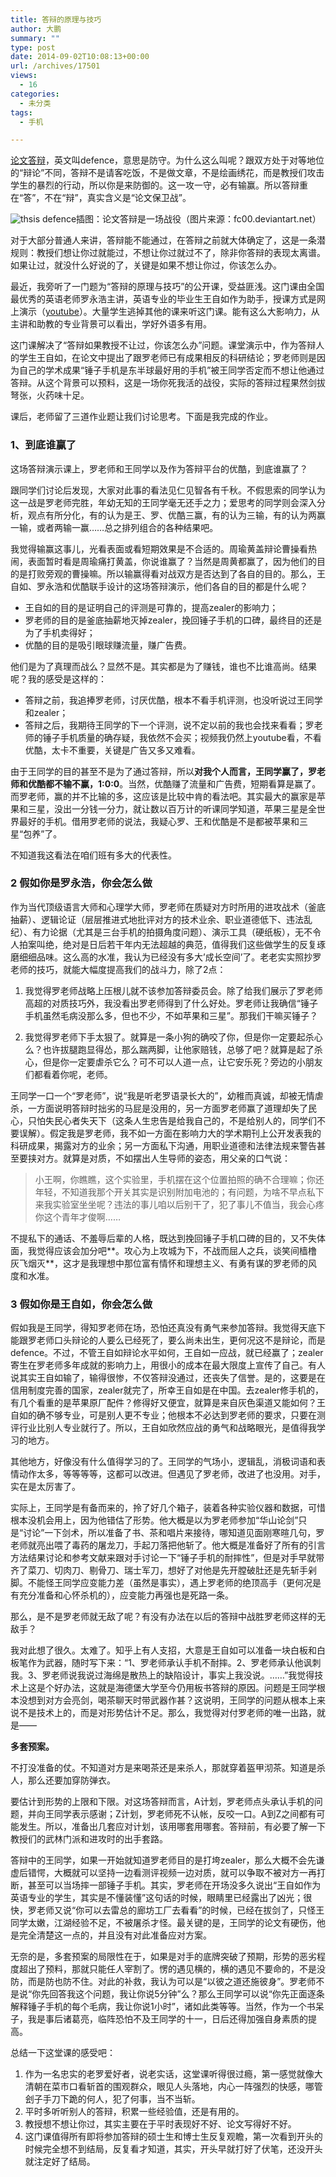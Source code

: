 ```yaml
---
title: 答辩的原理与技巧
author: 大鹏
summary: ""
type: post
date: 2014-09-02T10:08:13+00:00
url: /archives/17501
views:
  - 16
categories:
  - 未分类
tags:
  - 手机

---
```

[论文答辩][1]，英文叫defence，意思是防守。为什么这么叫呢？跟双方处于对等地位的“辩论”不同，答辩不是请客吃饭，不是做文章，不是绘画绣花，而是教授们攻击学生的暴烈的行动，所以你是来防御的。这一攻一守，必有输赢。所以答辩重在“答”，不在“辩”，真实含义是“论文保卫战”。

 ![thsis defence][2]插图：论文答辩是一场战役（图片来源：fc00.deviantart.net）

对于大部分普通人来讲，答辩能不能通过，在答辩之前就大体确定了，这是一条潜规则：教授们想让你过就能过，不想让你过就过不了，除非你答辩的表现太离谱。如果让过，就没什么好说的了，关键是如果不想让你过，你该怎么办。

最近，我旁听了一门题为“答辩的原理与技巧”的公开课，受益匪浅。这门课由全国最优秀的英语老师罗永浩主讲，英语专业的毕业生王自如作为助手，授课方式是网上演示（[youtube][3]）。大量学生逃掉其他的课来听这门课。能有这么大影响力，从主讲和助教的专业背景可以看出，学好外语多有用。

这门课解决了“答辩如果教授不让过，你该怎么办”问题。课堂演示中，作为答辩人的学生王自如，在论文中提出了跟罗老师已有成果相反的科研结论；罗老师则是因为自己的学术成果“锤子手机是东半球最好用的手机”被王同学否定而不想让他通过答辩。从这个背景可以预料，这是一场你死我活的战役，实际的答辩过程果然剑拔弩张，火药味十足。

课后，老师留了三道作业题让我们讨论思考。下面是我完成的作业。

### 1、到底谁赢了

这场答辩演示课上，罗老师和王同学以及作为答辩平台的优酷，到底谁赢了？

跟同学们讨论后发现，大家对此事的看法见仁见智各有千秋。不假思索的同学认为这一战是罗老师完胜，年幼无知的王同学毫无还手之力；爱思考的同学则会深入分析，观点有所分化，有的认为是王、罗、优酷三赢，有的认为三输，有的认为两赢一输，或者两输一赢……总之排列组合的各种结果吧。

我觉得输赢这事儿，光看表面或看短期效果是不合适的。周瑜黄盖辩论曹操看热闹，表面暂时看是周瑜痛打黄盖，你说谁赢了？当然是周黄都赢了，因为他们的目的是打败旁观的曹操嘛。所以输赢得看对战双方是否达到了各自的目的。那么，王自如、罗永浩和优酷联手设计的这场答辩演示，他们各自的目的都是什么呢？

  * 王自如的目的是证明自己的评测是可靠的，提高zealer的影响力；
  * 罗老师的目的是釜底抽薪地灭掉zealer，挽回锤子手机的口碑，最终目的还是为了手机卖得好；
  * 优酷的目的是吸引眼球赚流量，赚广告费。

他们是为了真理而战么？显然不是。其实都是为了赚钱，谁也不比谁高尚。结果呢？我的感受是这样的：

  * 答辩之前，我追捧罗老师，讨厌优酷，根本不看手机评测，也没听说过王同学和zealer；
  * 答辩之后，我期待王同学的下一个评测，说不定以前的我也会找来看看；罗老师的锤子手机质量的确存疑，我依然不会买；视频我仍然上youtube看，不看优酷，太卡不重要，关键是广告又多又难看。

由于王同学的目的甚至不是为了通过答辩，所以**对我个人而言，王同学赢了，罗老师和优酷都不输不赢，1:0:0**。当然，优酷赚了流量和广告费，短期看算是赢了。而罗老师，赢的并不比输的多，这应该是比较中肯的看法吧。其实最大的赢家是苹果和三星，没出一分钱一分力，就让数以百万计的听课同学知道，苹果三星是全世界最好的手机。借用罗老师的说法，我疑心罗、王和优酷是不是都被苹果和三星“包养”了。

不知道我这看法在咱们班有多大的代表性。

### 2 假如你是罗永浩，你会怎么做

作为当代顶级语言大师和心理学大师，罗老师在质疑对方时所用的进攻战术（釜底抽薪）、逻辑论证（层层推进式地批评对方的技术业余、职业道德低下、违法乱纪）、有力论据（尤其是三台手机的拍摄角度问题）、演示工具（硬纸板），无不令人拍案叫绝，绝对是日后若干年内无法超越的典范，值得我们这些做学生的反复琢磨细细品味。这么高的水准，我认为已经没有多大&#8217;成长空间&#8217;了。老老实实照抄罗老师的技巧，就能大幅度提高我们的战斗力，除了2点：

  1. 我觉得罗老师战略上压根儿就不该参加答辩委员会。除了给我们展示了罗老师高超的对质技巧外，我没看出罗老师得到了什么好处。罗老师让我确信“锤子手机虽然毛病没那么多，但也不少，不如苹果和三星”。那我们干嘛买锤子？

  2. 我觉得罗老师下手太狠了。就算是一条小狗的确咬了你，但是你一定要起杀心么？也许拔腿跑显得怂，那么踹两脚，让他家赔钱，总够了吧？就算是起了杀心，但是你一定要虐杀它么？可不可以人道一点，让它安乐死？旁边的小朋友们都看着你呢，老师。

王同学一口一个“罗老师”，说“我是听老罗语录长大的”，幼稚而真诚，却被无情虐杀，一方面说明答辩时拙劣的马屁是没用的，另一方面罗老师赢了道理却失了民心，只怕失民心者失天下（这条人生忠告是给我自己的，不是给别人的，同学们不要误解）。假定我是罗老师，我不如一方面在影响力大的学术期刊上公开发表我的科研成果，揭露对方的业余；另一方面私下沟通，用职业道德和法律法规来警告甚至要挟对方。就算是对质，不如摆出人生导师的姿态，用父亲的口气说：

> 小王啊，你瞧瞧，这个实验里，手机摆在这个位置拍照的确不合理嘛；你还年轻，不知道我那个开关其实是识别附加电池的；有问题，为啥不早点私下来我实验室坐坐呢？违法的事儿咱以后别干了，犯了事儿不值当，我会心疼你这个青年才俊啊……

不提私下的通话、不羞辱后辈的人格，既达到挽回锤子手机口碑的目的，又不失体面，我觉得应该会加分吧**。攻心为上攻城为下，不战而屈人之兵，谈笑间樯橹灰飞烟灭**，这才是我理想中那位富有情怀和理想主义、有勇有谋的罗老师的风度和水准。

### 3 假如你是王自如，你会怎么做

假如我是王同学，得知罗老师在场，恐怕还真没有勇气来参加答辩。我觉得天底下能跟罗老师口头辩论的人要么已经死了，要么尚未出生，更何况这不是辩论，而是defence。不过，不管王自如辩论水平如何，王自如一应战，就已经赢了；zealer寄生在罗老师多年成就的影响力上，用很小的成本在最大限度上宣传了自己。有人说其实王自如输了，输得很惨，不仅答辩没通过，还丧失了信誉。是的，这要是在信用制度完善的国家，zealer就完了，所幸王自如是在中国。去zealer修手机的，有几个看重的是苹果原厂配件？修得好又便宜，就算是来自灰色渠道又能如何？王自如的确不够专业，可是别人更不专业；他根本不必达到罗老师的要求，只要在测评行业比别人专业就行了。所以，王自如欣然应战的勇气和战略眼光，是值得我学习的地方。

其他地方，好像没有什么值得学习的了。王同学的气场小，逻辑乱，消极词语和表情动作太多，等等等等，这都可以改进。但遇见了罗老师，改进了也没用。对手，实在是太厉害了。

实际上，王同学是有备而来的，拎了好几个箱子，装着各种实验仪器和数据，可惜根本没机会用上，因为他错估了形势。他大概是以为罗老师参加“华山论剑”只是“讨论”一下剑术，所以准备了书、茶和唱片来接待，哪知道见面刚寒暄几句，罗老师就亮出喂了毒药的屠龙刀，手起刀落把他斩了。他大概是准备好了所有的引言方法结果讨论和参考文献来跟对手讨论一下“锤子手机的耐摔性”，但是对手早就带齐了菜刀、切肉刀、剔骨刀、瑞士军刀，想好了对他是先开膛破肚还是先斩手剁脚。不能怪王同学应变能力差（虽然是事实），遇上罗老师的绝顶高手（更何况是有充分准备和心怀杀机的），应变能力再强也是死路一条。

那么，是不是罗老师就无敌了呢？有没有办法在以后的答辩中战胜罗老师这样的无敌手？

我对此想了很久。太难了。知乎上有人支招，大意是王自如可以准备一块白板和白板笔作为武器，随时写下来：“1、罗老师承认手机不耐摔。2、罗老师承认他讽刺我。3、罗老师说我说过海绵是散热上的缺陷设计，事实上我没说。……”我觉得技术上这是个好办法，这就是海德堡大学至今仍用板书答辩的原因。问题是王同学根本没想到对方会亮剑，喝茶聊天时带武器作甚？这说明，王同学的问题从根本上来说不是技术上的，而是对形势估计不足。那么，我觉得对付罗老师的唯一出路，就是——

**多套预案。**

不打没准备的仗。不知道对方是来喝茶还是来杀人，那就穿着盔甲沏茶。知道是杀人，那么还要加穿防弹衣。

要估计到形势的上限和下限。对这场答辩而言，A计划，罗老师点头承认手机的问题，并向王同学表示感谢；Z计划，罗老师死不认帐，反咬一口。A到Z之间都有可能发生。所以，准备出几套应对计划，该用哪套用哪套。答辩前，有必要了解一下教授们的武林门派和进攻时的出手套路。

答辩中的王同学，如果一开始就知道罗老师目的是打垮zealer，那么大概不会先谦虚后错愕，大概就可以坚持一边看测评视频一边对质，就可以争取不被对方一再打断，甚至可以当场摔一部锤子手机。其实，罗老师在开场没多久说出“王自如作为英语专业的学生，其实是不懂装懂”这句话的时候，眼睛里已经露出了凶光；很快，罗老师又说“你可以去雷总的廊坊工厂去看看”的时候，已经在拔剑了，只怪王同学太嫩，江湖经验不足，不被屠杀才怪。最关键的是，王同学的论文有硬伤，他是完全清楚这一点的，并且没有对此准备应对方案。

无奈的是，多套预案的局限性在于，如果是对手的底牌突破了预期，形势的恶劣程度超出了预料，那就只能任人宰割了。愣的遇见横的，横的遇见不要命的，不是没防，而是防也防不住。对此的补救，我认为可以是“以彼之道还施彼身”。罗老师不是说“你先回答我这个问题，我让你说5分钟”么？那么王同学可以说“你先正面逐条解释锤子手机的每个毛病，我让你说1小时”，诸如此类等等。当然，作为一个书呆子，我是事后诸葛亮，临阵恐怕不及王同学的十一，日后还得加强自身素质的提高。

总结一下这堂课的感受吧：

  1. 作为一名忠实的老罗爱好者，说老实话，这堂课听得很过瘾，第一感觉就像大清朝在菜市口看斩首的围观群众，眼见人头落地，内心一阵强烈的快感，哪管刽子手刀下跪的何人，犯了何事，当不当斩。
  2. 平时多听听别人的答辩，积累一些经验值，还是有用的。
  3. 教授想不想让你过，其实主要在于平时表现好不好、论文写得好不好。
  4. 这门课值得所有即将参加答辩的硕士生和博士生反复观瞻，第一次看到开头的时候完全想不到结局，反复看才知道，其实，开头早就打好了伏笔，还没开头就注定好了结局。

 [1]: http://dapengde.com/archives/17499
 [2]: https://gwkpxq.bn1.livefilestore.com/y2p5eHzlyh6s9Q1FQse9rlvNYNztAhZn3f2dOlU3TOVE2h50AiZSbk3nZfbCRl6aR2a8C-EjubJohha-fImZeNbPpW_ELOPfBn9_2vq4lhw9s4/2014-09-02_defense.jpg
 [3]: https://www.youtube.com/watch?v=EjWwDLcsNwg
